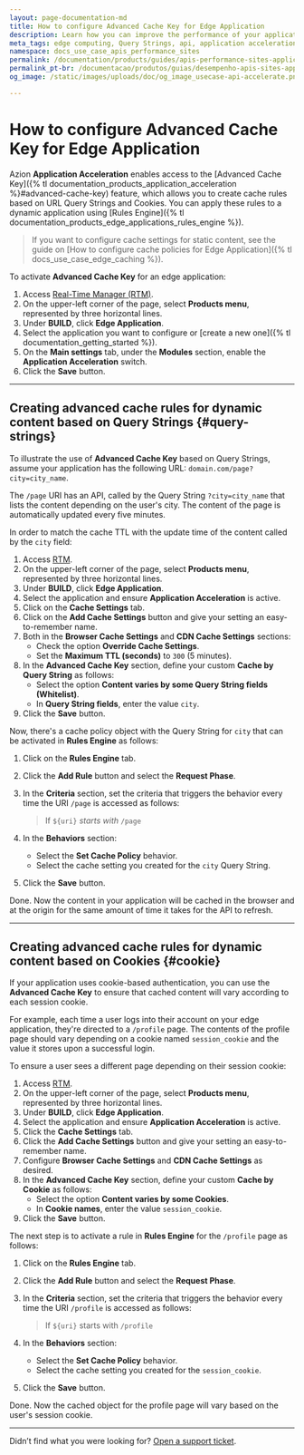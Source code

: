 ```yaml
---
layout: page-documentation-md
title: How to configure Advanced Cache Key for Edge Application
description: Learn how you can improve the performance of your application and APIs by configuring content cache policies based on the Query String or Cookie of a page using Application Acceleration for Edge Application.
meta_tags: edge computing, Query Strings, api, application acceleration, cache
namespace: docs_use_case_apis_performance_sites
permalink: /documentation/products/guides/apis-performance-sites-application-acceleration/
permalink_pt-br: /documentacao/produtos/guias/desempenho-apis-sites-application-acceleration/
og_image: /static/images/uploads/doc/og_image_usecase-api-accelerate.png

---
```


# How to configure Advanced Cache Key for Edge Application

Azion **Application Acceleration** enables access to the [Advanced Cache Key]({% tl documentation_products_application_acceleration %}#advanced-cache-key) feature, which allows you to create cache rules based on URL Query Strings and Cookies. You can apply these rules to a dynamic application using [Rules Engine]({% tl documentation_products_edge_applications_rules_engine %}).

> If you want to configure cache settings for static content, see the guide on [How to configure cache policies for Edge Application]({% tl docs_use_case_edge_caching %}).

To activate **Advanced Cache Key** for an edge application:

1. Access [Real-Time Manager (RTM)](https://manager.azion.com/).
2. On the upper-left corner of the page, select **Products menu**, represented by three horizontal lines.
3. Under **BUILD**, click **Edge Application**.
4. Select the application you want to configure or [create a new one]({% tl documentation_getting_started %}).
5. On the **Main settings** tab, under the **Modules** section, enable the **Application Acceleration** switch.
6. Click the **Save** button.

---

## Creating advanced cache rules for dynamic content based on Query Strings {#query-strings}

To illustrate the use of **Advanced Cache Key** based on Query Strings, assume your application has the following URL: `domain.com/page?city=city_name`.

The `/page` URI has an API, called by the Query String `?city=city_name` that lists the content depending on the user's city. The content of the page is automatically updated every five minutes.

In order to match the cache TTL with the update time of the content called by the `city` field:

1. Access [RTM](https://manager.azion.com/).
2. On the upper-left corner of the page, select **Products menu**, represented by three horizontal lines.
3. Under **BUILD**, click **Edge Application**.
4. Select the application and ensure **Application Acceleration** is active.
5. Click on the **Cache Settings** tab.
6. Click on the **Add Cache Settings** button and give your setting an easy-to-remember name.
7. Both in the **Browser Cache Settings** and **CDN Cache Settings** sections:
    - Check the option **Override Cache Settings**.
    - Set the **Maximum TTL (seconds)** to `300` (5 minutes).
8. In the **Advanced Cache Key** section, define your custom **Cache by Query String** as follows:
    - Select the option **Content varies by some Query String fields (Whitelist)**.
    - In **Query String fields**, enter the value `city`.
9. Click the **Save** button.

Now, there's a cache policy object with the Query String for `city` that can be activated in **Rules Engine** as follows:

1. Click on the **Rules Engine** tab.
2. Click the **Add Rule** button and select the **Request Phase**.
3. In the **Criteria** section, set the criteria that triggers the behavior every time the URI `/page` is accessed as follows:

    > If `${uri}` *starts with* `/page`

4. In the **Behaviors** section:
    - Select the **Set Cache Policy** behavior.
    - Select the cache setting you created for the `city` Query String.
5. Click the **Save** button.

Done. Now the content in your application will be cached in the browser and at the origin for the same amount of time it takes for the API to refresh.

---

## Creating advanced cache rules for dynamic content based on Cookies {#cookie}

If your application uses cookie-based authentication, you can use the **Advanced Cache Key** to ensure that cached content will vary according to each session cookie.

For example, each time a user logs into their account on your edge application, they're directed to a `/profile` page. The contents of the profile page should vary depending on a cookie named `session_cookie` and the value it stores upon a successful login.

To ensure a user sees a different page depending on their session cookie:

1. Access [RTM](https://manager.azion.com/).
2. On the upper-left corner of the page, select **Products menu**, represented by three horizontal lines.
3. Under **BUILD**, click **Edge Application**.
4. Select the application and ensure **Application Acceleration** is active.
5. Click the **Cache Settings** tab.
6. Click the **Add Cache Settings** button and give your setting an easy-to-remember name.
7. Configure **Browser Cache Settings** and **CDN Cache Settings** as desired.
8. In the **Advanced Cache Key** section, define your custom **Cache by Cookie** as follows:
    - Select the option **Content varies by some Cookies**.
    - In **Cookie names**, enter the value `session_cookie`.
9. Click the **Save** button.

The next step is to activate a rule in **Rules Engine** for the `/profile` page as follows:

1. Click on the **Rules Engine** tab.
2. Click the **Add Rule** button and select the **Request Phase**.
3. In the **Criteria** section, set the criteria that triggers the behavior every time the URI `/profile` is accessed as follows:

    > If `${uri}` starts with `/profile`

4. In the **Behaviors** section:
    - Select the **Set Cache Policy** behavior.
    - Select the cache setting you created for the `session_cookie`.
5. Click the **Save** button.

Done. Now the cached object for the profile page will vary based on the user's session cookie.

---

Didn’t find what you were looking for? [Open a support ticket](https://tickets.azion.com/).
